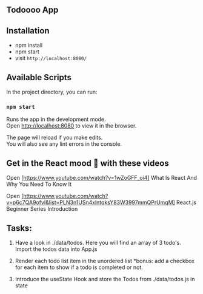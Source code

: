 
## Todoooo App

## Installation

* npm install
* npm start
* visit `http://localhost:8080/`

## Available Scripts

In the project directory, you can run:

### `npm start`

Runs the app in the development mode.<br />
Open [http://localhost:8080](http://localhost:8080) to view it in the browser.


The page will reload if you make edits.<br />
You will also see any lint errors in the console.


## Get in the React mood 🚀 with these videos

Open [https://www.youtube.com/watch?v=1wZoGFF_oi4] What Is React And Why You Need To Know It

Open [https://www.youtube.com/watch?v=p6c7QA9ofvI&list=PLN3n1USn4xlntqksY83W3997mmQPrUmqM] React.js Beginner Series Introduction


## Tasks:

1) Have a look in ./data/todos. Here you will find an array of 3 todo's. Import the todos data into App.js  

2) Render each todo list item in the unordered list
    *bonus: add a checkbox for each item to show if a todo is completed or not.

3) Introduce the useState Hook and store the Todos from ./data/todos.js in state